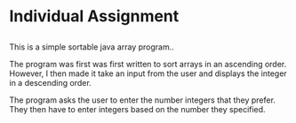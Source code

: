 # Individual Assignment

##

This is a simple sortable java array program..

The program was first was first written to sort arrays in an ascending order. However, I then made it take an input from the user and displays the integer in a descending order.

The program asks the user to enter the number integers that they prefer. They then have to enter integers based on the number they specified.

